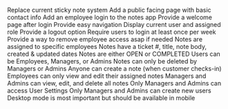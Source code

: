 Replace current sticky note system
 Add a public facing page with basic contact info
 Add an employee login to the notes app
 Provide a welcome page after login
 Provide easy navigation
 Display current user and assigned role
 Provide a logout option
 Require users to login at least once per week
 Provide a way to remove employee access asap if needed
 Notes are assigned to specific employees
 Notes have a ticket #, title, note body, created & updated dates
 Notes are either OPEN or COMPLETED
 Users can be Employees, Managers, or Admins
 Notes can only be deleted by Managers or Admins
 Anyone can create a note (when customer checks-in)
 Employees can only view and edit their assigned notes
 Managers and Admins can view, edit, and delete all notes
 Only Managers and Admins can access User Settings
 Only Managers and Admins can create new users
 Desktop mode is most important but should be available in mobile